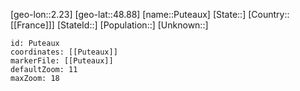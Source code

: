 ﻿---
location: [48.88,2.23]
mapzoom: [7,12] 
mapmarker: city 
type: City
tags:
- geo/City


SpocWebEntityId: 33556
isDeleted: false
confidential: public

---
[geo-lon::2.23]
[geo-lat::48.88]
[name::Puteaux]
[State::]
[Country::[[France]]]
[StateId::]
[Population::]
[Unknown::]


```leaflet
id: Puteaux
coordinates: [[Puteaux]]
markerFile: [[Puteaux]]
defaultZoom: 11 
maxZoom: 18
```
